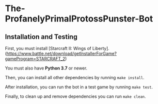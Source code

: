 # The-ProfanelyPrimalProtossPunster-Bot

## Installation and Testing

First, you must install [Starcraft II: Wings of Liberty].(https://www.battle.net/download/getInstallerForGame?gameProgram=STARCRAFT_2)

You must also have **Python 3.7** or newer.

Then, you can install all other dependencies by running `make install`.

After installation, you can run the bot in a test game by running `make test`.

Finally, to clean up and remove dependencies you can run `make clean`.
